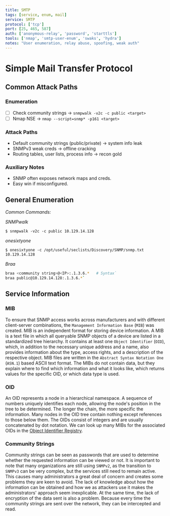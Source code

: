 ```yaml
---
title: SMTP
tags: [service, enum, mail]
service: SMTP
protocol: ['tcp']
port: [25, 465, 587]
auth: ['anonymous-relay', 'password', 'starttls']
tools: ['nmap', 'smtp-user-enum', 'swaks', 'hydra']
notes: "User enumeration, relay abuse, spoofing, weak auth"
---
```


# Simple Mail Transfer Protocol

## Common Attack Paths

### Enumeration
- [ ] Check community strings → `snmpwalk -v2c -c public <target>`
- [ ] Nmap NSE → `nmap --script=snmp* -p161 <target>`

### Attack Paths
- Default community strings (public/private) → system info leak
- SNMPv3 weak creds → offline cracking
- Routing tables, user lists, process info → recon gold

### Auxiliary Notes
- SNMP often exposes network maps and creds.
- Easy win if misconfigured.



## General Enumeration

*Common Commands:*

*SNMPwalk*

`$ snmpwalk -v2c -c public 10.129.14.128`

*onesixtyone*

`$ onesixtyone -c /opt/useful/seclists/Discovery/SNMP/snmp.txt 10.129.14.128`

*Braa*

```bash
braa <community string>@<IP>:.1.3.6.*   # Syntax`
braa public@10.129.14.128:.1.3.6.*`
```

## Service Information

### MIB

To ensure that SNMP access works across manufacturers and with different client-server combinations, the `Management Information Base` (`MIB`) was created. MIB is an independent format for storing device information. A MIB is a text file in which all queryable SNMP objects of a device are listed in a standardized tree hierarchy. It contains at least one `Object Identifier` (`OID`), which, in addition to the necessary unique address and a name, also provides information about the type, access rights, and a description of the respective object. MIB files are written in the `Abstract Syntax Notation One` (`ASN.1`) based ASCII text format. The MIBs do not contain data, but they explain where to find which information and what it looks like, which returns values for the specific OID, or which data type is used.

### OID

An OID represents a node in a hierarchical namespace. A sequence of numbers uniquely identifies each node, allowing the node's position in the tree to be determined. The longer the chain, the more specific the information. Many nodes in the OID tree contain nothing except references to those below them. The OIDs consist of integers and are usually concatenated by dot notation. We can look up many MIBs for the associated OIDs in the [Object Identifier Registry](https://www.alvestrand.no/objectid/).

### Community Strings

Community strings can be seen as passwords that are used to determine whether the requested information can be viewed or not. It is important to note that many organizations are still using `SNMPv2`, as the transition to `SNMPv3` can be very complex, but the services still need to remain active. This causes many administrators a great deal of concern and creates some problems they are keen to avoid. The lack of knowledge about how the information can be obtained and how we as attackers use it makes the administrators' approach seem inexplicable. At the same time, the lack of encryption of the data sent is also a problem. Because every time the community strings are sent over the network, they can be intercepted and read.
